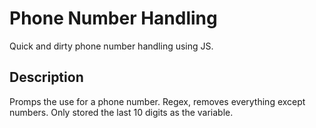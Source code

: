 # Phone Number Handling

Quick and dirty phone number handling using JS.

## Description

Promps the use for a phone number.
Regex, removes everything except numbers.
Only stored the last 10 digits as the variable.